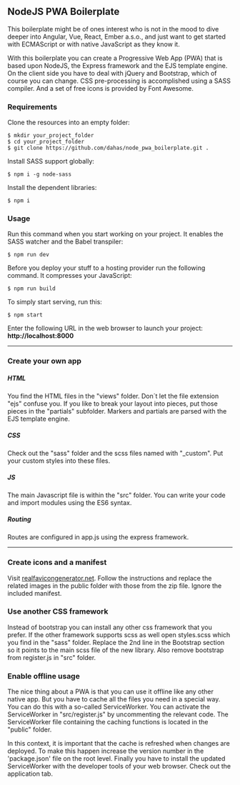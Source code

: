 ## NodeJS PWA Boilerplate

This boilerplate might be of ones interest who is not in the mood to dive deeper into Angular, Vue, React, Ember a.s.o., and just want to get started with ECMAScript or with native JavaScript as they know it.

With this boilerplate you can create a Progressive Web App (PWA) that is based upon NodeJS, the Express framework and the EJS template engine. On the client side you have to deal with jQuery and Bootstrap, which of course you can change. CSS pre-processing is accomplished using a SASS compiler. And a set of free icons is provided by Font Awesome.

### Requirements

Clone the resources into an empty folder:
```
$ mkdir your_project_folder
$ cd your_project_folder
$ git clone https://github.com/dahas/node_pwa_boilerplate.git .
```

Install SASS support globally:

```
$ npm i -g node-sass
```

Install the dependent libraries:
```
$ npm i
```

### Usage

Run this command when you start working on your project. It enables the SASS watcher and the Babel transpiler:

```
$ npm run dev
```

Before you deploy your stuff to a hosting provider run the following command. It compresses your JavaScript:

```
$ npm run build
```

To simply start serving, run this:

```
$ npm start
```

Enter the following URL in the web browser to launch your project:
**http://localhost:8000**

<hr>

### Create your own app

##### HTML

You find the HTML files in the "views" folder. Don´t let the file extension "ejs" confuse you. If you like to break your layout into pieces, put those pieces in the "partials" subfolder. Markers and partials are parsed with the EJS template engine.

##### CSS

Check out the "sass" folder and the scss files named with "_custom". Put your custom styles into these files.

##### JS

The main Javascript file is within the "src" folder. You can write your code and import modules using the ES6 syntax.

##### Routing

Routes are configured in app.js using the express framework. 

<hr>

### Create icons and a manifest

Visit [realfavicongenerator.net](https://realfavicongenerator.net). Follow the instructions and replace the related images in the public folder with those from the zip file. Ignore the included manifest.

### Use another CSS framework

Instead of bootstrap you can install any other css framework that you prefer. If the other framework supports scss as well open styles.scss which you find in the "sass" folder. Replace the 2nd line in the Bootstrap section so it points to the main scss file of the new library. Also remove bootstrap from register.js in "src" folder.

### Enable offline usage

The nice thing about a PWA is that you can use it offline like any other native app. But you have to cache all the files you need in a special way. You can do this with a so-called ServiceWorker. You can activate the ServiceWorker in "src/register.js" by uncommenting the relevant code. The ServiceWorker file containing the caching functions is located in the "public" folder.

In this context, it is important that the cache is refreshed when changes are deployed. To make this happen increase the version number in the 'package.json' file on the root level. Finally you have to install the updated ServiceWorker with the developer tools of your web browser. Check out the application tab.